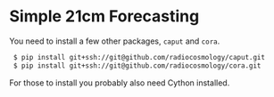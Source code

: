 # Simple 21cm Forecasting

You need to install a few other packages, `caput` and `cora`.

```bash
 $ pip install git+ssh://git@github.com/radiocosmology/caput.git
 $ pip install git+ssh://git@github.com/radiocosmology/cora.git
```

For those to install you probably also need Cython installed.

